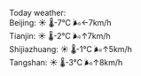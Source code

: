 Today weather:  
Beijing: ☀️   🌡️-7°C 🌬️←7km/h  
Tianjin: ☀️   🌡️-2°C 🌬️↑7km/h  
Shijiazhuang: ☀️   🌡️-1°C 🌬️↑5km/h  
Tangshan: ☀️   🌡️-3°C 🌬️↑8km/h  
